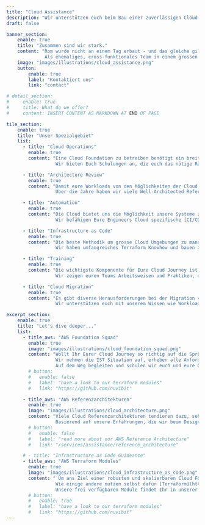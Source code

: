 ```yaml
---
title: "Cloud Assistance"
description: "Wir unterstützen euch beim Bau einer zuverlässigen Cloud Foundation."
draft: false

banner_section:
    enable: true
    title: "Zusammen sind wir stark."
    content: "Rom wurde nicht an einem Tag erbaut - und das gleiche gilt für eine zuverlässige Cloud Foundation.<br><br>
              Als ehemaliges, cross-funktionales Team in einem grossen Schweizer Unternehmen haben wir zahlreiche technische, wie auch organisatorische Herausforderungen im Zusammenhang mit dem Aufbau einer Cloud Foundation bewältigt."
    image: "images/illustrations/cloud_assistance.png"
    button:
        enable: true
        label: "Kontaktiert uns"
        link: "contact"

# detail_section:
#     enable: true
#     title: What do we offer?
#     content: INSERT CONTENT AS MARKDOWN AT END OF PAGE

tile_section:
    enable: true
    title: "Unser Spezialgebiet"
    list:
      - title: "Cloud Operations"
        enable: true
        content: "Eine Cloud Foundation zu betreiben benötigt ein breites Fähigkeites-Spektrum.<br><br>
                  Wir bieten Euch Schulungen an, die euch das nötige Rüstzeug an die Hand gibt, um eine zuverlässige und skalierbare [Cloud Foundation](/faq/#foundation \"Was ist eine Cloud Foundation?\") zu betreiben.<br><br>"

      - title: "Architecture Review"
        enable: true
        content: "Damit eure Workloads von den Möglichkeiten der Cloud profitieren können ist eine grundliegende Cloud-Ready Architektur entscheidend.<br><br>
                  Über die Jahre haben wir viele Well-Architected Referenzarchitekturen implementiert und reviewed. Dabei habe wir einen guten Blick und Expertise für mögliche Schwachstellen entwickelt."

      - title: "Automation"
        enable: true
        content: "Die Cloud bietet uns die Möglichkeit unsere Systeme zu hundert Prozent zu automatisieren.<br><br>
                  Wir befähigen Eure Engineers Cloud spezifische [CI/CD](/faq/#cicd \"Was ist CI/CD?\") Pipelines zu bauen und zu betreiben."

      - title: "Infrastructure as Code"
        enable: true
        content: "Die beste Methodik um grosse Cloud Umgebungen zu managen ist [Infrastructure as Code](/faq/#iac \"Was ist Infrastructure as Code?\").<br><br>
                  Wir haben umfangreiches Terraform Knowhow und bauen auch unsere eigenen Module. Wir helfen Euch mit der Implementierung von unseren Modulen und bieten auch Support für diese Module an."

      - title: "Training"
        enable: true
        content: "Die wichtigste Komponente für Eure Cloud Journey ist Know-How.<br><br>
                  Wir zeigen euren Teams Arbeitsweisen und Praktiken, die im Umgang mit Public Clouds speziell gut funktionieren und sich in unserer Erfahrung bewährt haben."

      - title: "Cloud Migration"
        enable: true
        content: "Es gibt diverse Herausforderungen bei der Migration von bestehenden Workloads in die Cloud.<br><br>
                  Wir unterstützen euch mit unserem Wissen wie Workloads in die Cloud migriert werden können und dabei gleichzeitig auch profitabel zu bleiben."

excerpt_section:
    enable: true
    title: "Let's dive deeper..."
    list:
      - title_aws: "AWS Foundation Squad"
        enable: true
        image: "images/illustrations/cloud_foundation_squad.png"
        content: "Wollt Ihr Eurer Cloud Journey so richtig auf die Sprünge helfen?<br>
                  Wir nehmen die IST Situation auf, erheben alle Anforderungen und stellen ein Team von Spezialisten zusammen, welche Euch eine (eure!) Cloud Foundation in einem Bruchteil der normal benötigten Zeit aufbauen.
                  Auf dem Weg begleiten und schulen wir euch und eure Organisation so, dass Ihr die Verantwotlichkeit der Foundation komplett übernehmen könnt."
        # button:
        #   enable: false
        #   label: "have a look to our terraform modules"
        #   link: "https://github.com/nuvibit"

      - title_aws: "AWS Referenzarchitekturen"
        enable: true
        image: "images/illustrations/cloud_architecture.png"
        content: "Viele Cloud Referenzarchitekturen tendieren dazu, sehr generisch zu sein, damit ein breites Publikum angesprochen werden kann.<br>
                  Basierend auf unsere Erfahrungen, die wir beim Designen und Bauen von Cloud Systemen sammeln konnten haben wir verschiedene Enterprise-Ready- und in der Praxis geprüfte Architektur-Blueprints für AWS entwickelt."
        # button:
        #   enable: false
        #   label: "read more about our AWS Reference Architecture"
        #   link: "/services/assistance/reference_architecture"

      # - title: "Infrastructure as Code Guideance"
      - title_aws: "AWS Terraform Modules"
        enable: true
        image: "images/illustrations/cloud_infrastructure_as_code.png"
        content: " Um ans Ziel einer robusten und skalierbaren Cloud Foundation zu gelangen, ist Infrastructure-as-Code zu adaptieren eine entscheidende Grundlage.<br>
                  Wie einige andere nutzen selbst dafür [Terraform](https://www.terraform.io/intro/index.html 'Introduction to Terraform'. Wir haben eine eigene Sammlung von Terraform Modulen entwickelt.
                  Unsere frei verfügbaren Module findet Ihr in unserer [Terraform Registry](https://registry.terraform.io/namespaces/nuvibit)."
        # button:
        #   enable: true
        #   label: "have a look to our terraform modules"
        #   link: "https://github.com/nuvibit"
---
```

